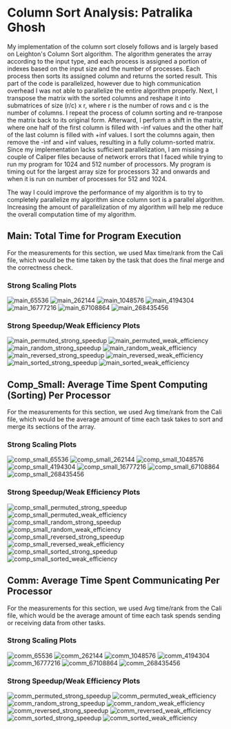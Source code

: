 # Column Sort Analysis: Patralika Ghosh
My implementation of the column sort closely follows and is largely based on Leighton's Column Sort algorithm. The algorithm generates the array according to the input type, and each process is assigned a portion of indexes based on the input size and the number of processes. Each process then sorts its assigned column and returns the sorted result. This part of the code is parallelized, however due to high communication overhead I was not able to parallelize the entire algorithm properly. Next, I transpose the matrix with the sorted columns and reshape it into submatrices of size (r/c) x r, where r is the number of rows and c is the number of columns. I repeat the process of column sorting and re-tranpose the matrix back to its original form. Afterward, I perform a shift in the matrix, where one half of the first column is filled with -inf values and the other half of the last column is filled with +inf values. I sort the columns again, then remove the -inf and +inf values, resulting in a fully column-sorted matrix.
Since my implementation lacks sufficient parallelization, I am missing a couple of Caliper files because of network errors that I faced while trying to run my program for 1024 and 512 number of processors. My program is timing out for the largest array size for processors 32 and onwards and when it is run on number of processes for 512 and 1024. 

The way I could improve the performance of my algorithm is to try to completely parallelize my algorithm since column sort is a parallel algorithm. Increasing the amount of parallelization of my algorithm will help me reduce the overall computation time of my algorithm.


## Main: Total Time for Program Execution
For the measurements for this section, we used Max time/rank from the Cali file, which would be the time taken by the task that does the final merge and the correctness check.

### Strong Scaling Plots

![main_65536](../Graphs/GraphsColumnSort/main_65536.png)
![main_262144](../Graphs/GraphsColumnSort/main_262144.png)
![main_1048576](../Graphs/GraphsColumnSort/main_1048576.png)
![main_4194304](../Graphs/GraphsColumnSort/main_4194304.png)
![main_16777216](../Graphs/GraphsColumnSort/main_16777216.png)
![main_67108864](../Graphs/GraphsColumnSort/main_67108864.png)
![main_268435456](../Graphs/GraphsColumnSort/main_268435456.png)

### Strong Speedup/Weak Efficiency Plots

![main_permuted_strong_speedup](../Graphs/GraphsColumnSort/main_permuted_strong_speedup.png)
![main_permuted_weak_efficiency](../Graphs/GraphsColumnSort/main_permuted_weak_efficiency.png)
![main_random_strong_speedup](../Graphs/GraphsColumnSort/main_random_strong_speedup.png)
![main_random_weak_efficiency](../Graphs/GraphsColumnSort/main_random_weak_efficiency.png)
![main_reversed_strong_speedup](../Graphs/GraphsColumnSort/main_reverse_strong_speedup.png)
![main_reversed_weak_efficiency](../Graphs/GraphsColumnSort/main_reverse_weak_efficiency.png)
![main_sorted_strong_speedup](../Graphs/GraphsColumnSort/main_sorted_strong_speedup.png)
![main_sorted_weak_efficiency](../Graphs/GraphsColumnSort/main_sorted_weak_efficiency.png)

## Comp_Small: Average Time Spent Computing (Sorting) Per Processor
For the measurements for this section, we used Avg time/rank from the Cali file, which would be the average amount of time each task takes to sort and merge its sections of the array.
### Strong Scaling Plots

![comp_small_65536](../Graphs/GraphsColumnSort/comp_small_65536.png)
![comp_small_262144](../Graphs/GraphsColumnSort/comp_small_262144.png)
![comp_small_1048576](../Graphs/GraphsColumnSort/comp_small_1048576.png)
![comp_small_4194304](../Graphs/GraphsColumnSort/comp_small_4194304.png)
![comp_small_16777216](../Graphs/GraphsColumnSort/comp_small_16777216.png)
![comp_small_67108864](../Graphs/GraphsColumnSort/comp_small_67108864.png)
![comp_small_268435456](../Graphs/GraphsColumnSort/comp_small_268435456.png)

### Strong Speedup/Weak Efficiency Plots

![comp_small_permuted_strong_speedup](../Graphs/GraphsColumnSort/comp_small_permuted_strong_speedup.png)
![comp_small_permuted_weak_efficiency](../Graphs/GraphsColumnSort/comp_small_permuted_weak_efficiency.png)
![comp_small_random_strong_speedup](../Graphs/GraphsColumnSort/comp_small_random_strong_speedup.png)
![comp_small_random_weak_efficiency](../Graphs/GraphsColumnSort/comp_small_random_weak_efficiency.png)
![comp_small_reversed_strong_speedup](../Graphs/GraphsColumnSort/comp_small_reverse_strong_speedup.png)
![comp_small_reversed_weak_efficiency](../Graphs/GraphsColumnSort/comp_small_reverse_weak_efficiency.png)
![comp_small_sorted_strong_speedup](../Graphs/GraphsColumnSort/comp_small_sorted_strong_speedup.png)
![comp_small_sorted_weak_efficiency](../Graphs/GraphsColumnSort/comp_small_sorted_weak_efficiency.png)


## Comm: Average Time Spent Communicating Per Processor
For the measurements for this section, we used Avg time/rank from the Cali file, which would be the average amount of time each task spends sending or receiving data from other tasks.

### Strong Scaling Plots

![comm_65536](../Graphs/GraphsColumnSort/comm_65536.png)
![comm_262144](../Graphs/GraphsColumnSort/comm_262144.png)
![comm_1048576](../Graphs/GraphsColumnSort/comm_1048576.png)
![comm_4194304](../Graphs/GraphsColumnSort/comm_4194304.png)
![comm_16777216](../Graphs/GraphsColumnSort/comm_16777216.png)
![comm_67108864](../Graphs/GraphsColumnSort/comm_67108864.png)
![comm_268435456](../Graphs/GraphsColumnSort/comm_268435456.png)

### Strong Speedup/Weak Efficiency Plots

![comm_permuted_strong_speedup](../Graphs/GraphsColumnSort/comm_permuted_strong_speedup.png)
![comm_permuted_weak_efficiency](../Graphs/GraphsColumnSort/comm_permuted_weak_efficiency.png)
![comm_random_strong_speedup](../Graphs/GraphsColumnSort/comm_random_strong_speedup.png)
![comm_random_weak_efficiency](../Graphs/GraphsColumnSort/comm_random_weak_efficiency.png)
![comm_reversed_strong_speedup](../Graphs/GraphsColumnSort/comm_reverse_strong_speedup.png)
![comm_reversed_weak_efficiency](../Graphs/GraphsColumnSort/comm_reverse_weak_efficiency.png)
![comm_sorted_strong_speedup](../Graphs/GraphsColumnSort/comm_sorted_strong_speedup.png)
![comm_sorted_weak_efficiency](../Graphs/GraphsColumnSort/comm_sorted_weak_efficiency.png)

